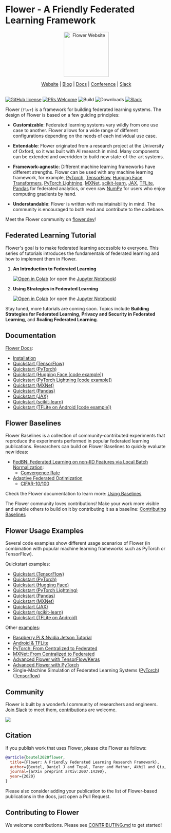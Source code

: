 # Flower - A Friendly Federated Learning Framework

<p align="center">
  <a href="https://flower.dev/">
    <img src="https://flower.dev/_next/image/?url=%2F_next%2Fstatic%2Fmedia%2Fflower_white_border.c2012e70.png&w=640&q=75" width="140px" alt="Flower Website" />
  </a>
</p>
<p align="center">
    <a href="https://flower.dev/">Website</a> |
    <a href="https://flower.dev/blog">Blog</a> |
    <a href="https://flower.dev/docs/">Docs</a> |
    <a href="https://flower.dev/conf/flower-summit-2022">Conference</a> |
    <a href="https://flower.dev/join-slack">Slack</a>
    <br /><br />
</p>

[![GitHub license](https://img.shields.io/github/license/adap/flower)](https://github.com/adap/flower/blob/main/LICENSE)
[![PRs Welcome](https://img.shields.io/badge/PRs-welcome-brightgreen.svg)](https://github.com/adap/flower/blob/main/CONTRIBUTING.md)
![Build](https://github.com/adap/flower/workflows/Build/badge.svg)
![Downloads](https://pepy.tech/badge/flwr)
[![Slack](https://img.shields.io/badge/Chat-Slack-red)](https://flower.dev/join-slack)

Flower (`flwr`) is a framework for building federated learning systems. The
design of Flower is based on a few guiding principles:

* **Customizable**: Federated learning systems vary wildly from one use case to
  another. Flower allows for a wide range of different configurations depending
  on the needs of each individual use case.

* **Extendable**: Flower originated from a research project at the University of
  Oxford, so it was built with AI research in mind. Many components can be
  extended and overridden to build new state-of-the-art systems.

* **Framework-agnostic**: Different machine learning frameworks have different
  strengths. Flower can be used with any machine learning framework, for
  example, [PyTorch](https://pytorch.org),
  [TensorFlow](https://tensorflow.org), [Hugging Face Transformers](https://huggingface.co/), [PyTorch Lightning](https://pytorchlightning.ai/), [MXNet](https://mxnet.apache.org/), [scikit-learn](https://scikit-learn.org/), [JAX](https://jax.readthedocs.io/), [TFLite](https://tensorflow.org/lite/), [Pandas](https://pandas.pydata.org/
) for federated analytics, or even raw [NumPy](https://numpy.org/)
  for users who enjoy computing gradients by hand.

* **Understandable**: Flower is written with maintainability in mind. The
  community is encouraged to both read and contribute to the codebase.

Meet the Flower community on [flower.dev](https://flower.dev)!

## Federated Learning Tutorial

Flower's goal is to make federated learning accessible to everyone. This series of tutorials introduces the fundamentals of federated learning and how to implement them in Flower.

1. **An Introduction to Federated Learning**

   [![Open in Colab](https://colab.research.google.com/assets/colab-badge.svg)](https://colab.research.google.com/github/adap/flower/blob/main/doc/source/tutorial/Flower-1-Intro-to-FL-PyTorch.ipynb) (or open the [Jupyter Notebook](https://github.com/adap/flower/blob/main/doc/source/tutorial/Flower-1-Intro-to-FL-PyTorch.ipynb))

1. **Using Strategies in Federated Learning**

   [![Open in Colab](https://colab.research.google.com/assets/colab-badge.svg)](https://colab.research.google.com/github/adap/flower/blob/main/doc/source/tutorial/Flower-2-Strategies-in-FL-PyTorch.ipynb) (or open the [Jupyter Notebook](https://github.com/adap/flower/blob/main/doc/source/tutorial/Flower-2-Strategies-in-FL-PyTorch.ipynb))

Stay tuned, more tutorials are coming soon. Topics include **Building Strategies for Federated Learning**, **Privacy and Security in Federated Learning**, and **Scaling Federated Learning**.

## Documentation

[Flower Docs](https://flower.dev/docs):
* [Installation](https://flower.dev/docs/installation.html)
* [Quickstart (TensorFlow)](https://flower.dev/docs/quickstart-tensorflow.html)
* [Quickstart (PyTorch)](https://flower.dev/docs/quickstart-pytorch.html)
* [Quickstart (Hugging Face [code example])](https://flower.dev/docs/quickstart-huggingface.html)
* [Quickstart (PyTorch Lightning [code example])](https://flower.dev/docs/quickstart-pytorch-lightning.html)
* [Quickstart (MXNet)](https://flower.dev/docs/example-mxnet-walk-through.html)
* [Quickstart (Pandas)](https://flower.dev/docs/quickstart-pandas.html)
* [Quickstart (JAX)](https://github.com/adap/flower/tree/main/examples/quickstart_jax)
* [Quickstart (scikit-learn)](https://github.com/adap/flower/tree/main/examples/sklearn-logreg-mnist)
* [Quickstart (TFLite on Android [code example])](https://github.com/adap/flower/tree/main/examples/android)

## Flower Baselines

Flower Baselines is a collection of community-contributed experiments that reproduce the experiments performed in popular federated learning publications. Researchers can build on Flower Baselines to quickly evaluate new ideas:

* [FedBN: Federated Learning on non-IID Features via Local Batch Normalization](https://arxiv.org/pdf/2102.07623.pdf):
  * [Convergence Rate](https://github.com/adap/flower/tree/main/baselines/flwr_baselines/publications/fedbn/convergence_rate)
* [Adaptive Federated Optimization](https://arxiv.org/pdf/2003.00295.pdf)
  * [CIFAR-10/100](https://github.com/adap/flower/tree/main/baselines/flwr_baselines/publications/adaptive_federated_optimization)

Check the Flower documentation to learn more: [Using Baselines](https://flower.dev/docs/using-baselines.html)

The Flower community loves contributions! Make your work more visible and enable others to build on it by contributing it as a baseline: [Contributing Baselines](https://flower.dev/docs/contributing-baselines.html)

## Flower Usage Examples

Several code examples show different usage scenarios of Flower (in combination with popular machine learning frameworks such as PyTorch or TensorFlow).

Quickstart examples:

* [Quickstart (TensorFlow)](https://github.com/adap/flower/tree/main/examples/quickstart_tensorflow)
* [Quickstart (PyTorch)](https://github.com/adap/flower/tree/main/examples/quickstart_pytorch)
* [Quickstart (Hugging Face)](https://github.com/adap/flower/tree/main/examples/quickstart_huggingface)
* [Quickstart (PyTorch Lightning)](https://github.com/adap/flower/tree/main/examples/quickstart_pytorch_lightning)
* [Quickstart (Pandas)](https://github.com/adap/flower/tree/main/examples/quickstart_pandas)
* [Quickstart (MXNet)](https://github.com/adap/flower/tree/main/examples/quickstart_mxnet)
* [Quickstart (JAX)](https://github.com/adap/flower/tree/main/examples/quickstart_jax)
* [Quickstart (scikit-learn)](https://github.com/adap/flower/tree/main/examples/sklearn-logreg-mnist)
* [Quickstart (TFLite on Android)](https://github.com/adap/flower/tree/main/examples/android)

Other [examples](https://github.com/adap/flower/tree/main/examples):

* [Raspberry Pi & Nvidia Jetson Tutorial](https://github.com/adap/flower/tree/main/examples/embedded_devices)
* [Android & TFLite](https://github.com/adap/flower/tree/main/examples/android)
* [PyTorch: From Centralized to Federated](https://github.com/adap/flower/tree/main/examples/pytorch_from_centralized_to_federated)
* [MXNet: From Centralized to Federated](https://github.com/adap/flower/tree/main/examples/mxnet_from_centralized_to_federated)
* [Advanced Flower with TensorFlow/Keras](https://github.com/adap/flower/tree/main/examples/advanced_tensorflow)
* [Advanced Flower with PyTorch](https://github.com/adap/flower/tree/main/examples/advanced_pytorch)
* Single-Machine Simulation of Federated Learning Systems ([PyTorch](https://github.com/adap/flower/tree/main/examples/simulation_pytorch)) ([Tensorflow](https://github.com/adap/flower/tree/main/examples/simulation_tensorflow))

## Community

Flower is built by a wonderful community of researchers and engineers. [Join Slack](https://flower.dev/join-slack) to meet them, [contributions](#contributing-to-flower) are welcome.

<a href="https://github.com/adap/flower/graphs/contributors">
  <img src="https://contrib.rocks/image?repo=adap/flower" />
</a>

## Citation

If you publish work that uses Flower, please cite Flower as follows: 

```bibtex
@article{beutel2020flower,
  title={Flower: A Friendly Federated Learning Research Framework},
  author={Beutel, Daniel J and Topal, Taner and Mathur, Akhil and Qiu, Xinchi and Parcollet, Titouan and Lane, Nicholas D},
  journal={arXiv preprint arXiv:2007.14390},
  year={2020}
}
```

Please also consider adding your publication to the list of Flower-based publications in the docs, just open a Pull Request.

## Contributing to Flower

We welcome contributions. Please see [CONTRIBUTING.md](CONTRIBUTING.md) to get started!
